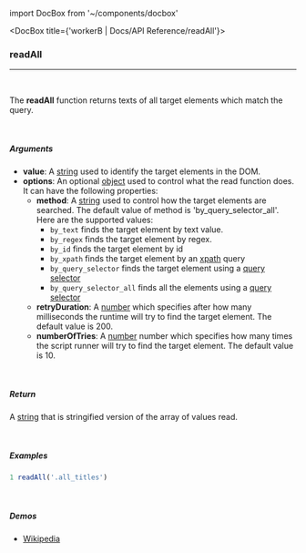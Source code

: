 import DocBox from '~/components/docbox'

<DocBox title={'workerB | Docs/API Reference/readAll'}>

### **readAll**
<hr/>
<br/>

The **readAll** function returns texts of all target elements which match the query.

<br/>

##### Arguments

-   **value**: A [string](https://developer.mozilla.org/docs/Web/JavaScript/Reference/Global_Objects/String) used to identify the target elements in the DOM.
-   **options**: An optional [object](https://developer.mozilla.org/docs/Web/JavaScript/Reference/Global_Objects/Object) used to control what the read function does. It can have the following properties:
    -   **method**: A [string](https://developer.mozilla.org/docs/Web/JavaScript/Reference/Global_Objects/String) used to control how the target elements are searched. The default value of method is 'by_query_selector_all'. Here are the supported values: 
        -   `by_text` finds the target element by text value.
        -   `by_regex` finds the target element by regex.
        -   `by_id` finds the target element by id
        -   `by_xpath` finds the target element by an [xpath](https://developer.mozilla.org/en-US/docs/Web/XPath) query
        -   `by_query_selector` finds the target element using a [query selector](https://developer.mozilla.org/en-US/docs/Web/API/Document/querySelector)
        -   `by_query_selector_all` finds all the elements using a [query selector](https://developer.mozilla.org/en-US/docs/Web/API/Document/querySelector)        
    -   **retryDuration**: A [number](https://developer.mozilla.org/docs/Web/JavaScript/Reference/Global_Objects/Number) which specifies after how many milliseconds the runtime will try to find the target element. The default value is 200. 
    -   **numberOfTries**: A [number](https://developer.mozilla.org/docs/Web/JavaScript/Reference/Global_Objects/Number) number which specifies how many times the script runner will try to find the target element. The default value is 10.

<br/>

##### Return

A [string](https://developer.mozilla.org/docs/Web/JavaScript/Reference/Global_Objects/String) that is stringified version of the array of values read.

<br/>

##### Examples


```javascript
1 readAll('.all_titles')
```

<br/>

##### Demos
-   [Wikipedia](/demos/wikipedia)

</DocBox>
